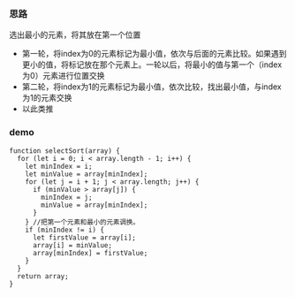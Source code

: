 ### 思路
选出最小的元素，将其放在第一个位置  
* 第一轮，将index为0的元素标记为最小值，依次与后面的元素比较。如果遇到更小的值，将标记放在那个元素上。一轮以后，将最小的值与第一个（index为0）元素进行位置交换
* 第二轮，将index为1的元素标记为最小值，依次比较，找出最小值，与index为1的元素交换
* 以此类推

### demo
```
function selectSort(array) {
  for (let i = 0; i < array.length - 1; i++) {
    let minIndex = i;
    let minValue = array[minIndex];
    for (let j = i + 1; j < array.length; j++) {
      if (minValue > array[j]) {
        minIndex = j;
        minValue = array[minIndex];
      }
    } //把第一个元素和最小的元素调换。
    if (minIndex != i) {
      let firstValue = array[i];
      array[i] = minValue;
      array[minIndex] = firstValue;
    }
  }
  return array;
}
```
